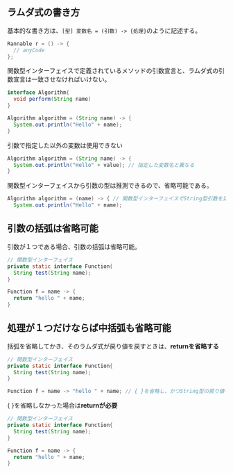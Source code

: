 ## ラムダ式の書き方

基本的な書き方は、`[型] 変数名 = (引数) -> {処理}`のように記述する。

```Java
Rannable r = () -> {
  // anyCode
};
```

関数型インターフェイスで定義されているメソッドの引数宣言と、ラムダ式の引数宣言は一致させなければいけない。

```Java
interface Algorithm{
  void perform(String name)
}
```

```Java
Algorithm algorithm = (String name) -> {
  System.out.println("Hello" + name);
}
```

引数で指定した以外の変数は使用できない

```Java
Algorithm algorithm = (String name) -> {
  System.out.println("Hello" + value); // 指定した変数名と異なる
}
```

関数型インターフェイスから引数の型は推測できるので、省略可能である。

```Java
Algorithm algorithm = (name) -> { // 関数型インターフェイスでString型引数を定義済みなため
  System.out.println("Hello" + name);
```

## 引数の括弧は省略可能

引数が１つである場合、引数の括弧は省略可能。

```Java
// 関数型インターフェイス
private static interface Function{
  String test(String name);
}

Function f = name -> {
  return "hello " + name;
}
```

## 処理が１つだけならば中括弧も省略可能

括弧を省略してかき、そのラムダ式が戻り値を戻すときは、**returnを省略する**

```Java
// 関数型インターフェイス
private static interface Function{
  String test(String name);
}

Function f = name -> "hello " + name; // { }を省略し、かつString型の戻り値を返す（returnは書かない）
```

{ }を省略しなかった場合は**returnが必要**

```Java
// 関数型インターフェイス
private static interface Function{
  String test(String name);
}

Function f = name -> {
  return "hello " + name;
}
```


